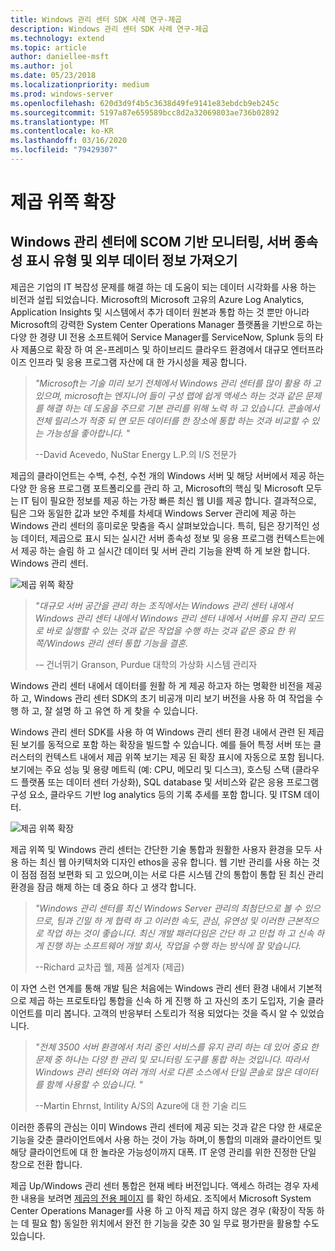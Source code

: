 ```yaml
---
title: Windows 관리 센터 SDK 사례 연구-제곱
description: Windows 관리 센터 SDK 사례 연구-제곱
ms.technology: extend
ms.topic: article
author: daniellee-msft
ms.author: jol
ms.date: 05/23/2018
ms.localizationpriority: medium
ms.prod: windows-server
ms.openlocfilehash: 620d3d9f4b5c3638d49fe9141e83ebdcb9eb245c
ms.sourcegitcommit: 5197a87e659589bcc8d2a32069803ae736b02892
ms.translationtype: MT
ms.contentlocale: ko-KR
ms.lasthandoff: 03/16/2020
ms.locfileid: "79429307"
---
```

# <a name="squared-up-extension"></a>제곱 위쪽 확장

## <a name="bringing-scom-based-monitoring-server-dependency-visibility-and-external-data-insights-into-windows-admin-center"></a>Windows 관리 센터에 SCOM 기반 모니터링, 서버 종속성 표시 유형 및 외부 데이터 정보 가져오기

제곱은 기업의 IT 복잡성 문제를 해결 하는 데 도움이 되는 데이터 시각화를 사용 하는 비전과 설립 되었습니다. Microsoft의 Microsoft 고유의 Azure Log Analytics, Application Insights 및 시스템에서 추가 데이터 원본과 통합 하는 것 뿐만 아니라 Microsoft의 강력한 System Center Operations Manager 플랫폼을 기반으로 하는 다양 한 경량 UI 전용 소프트웨어 Service Manager를 ServiceNow, Splunk 등의 타사 제품으로 확장 하 여 온-프레미스 및 하이브리드 클라우드 환경에서 대규모 엔터프라이즈 인프라 및 응용 프로그램 자산에 대 한 가시성을 제공 합니다.

> <cite>"Microsoft는 기술 미리 보기 전체에서 Windows 관리 센터를 많이 활용 하 고 있으며, microsoft는 엔지니어 들이 구성 랩에 쉽게 액세스 하는 것과 같은 문제를 해결 하는 데 도움을 주므로 기본 관리를 위해 노력 하 고 있습니다. 콘솔에서 전체 릴리스가 적중 되 면 모든 데이터를 한 장소에 통합 하는 것과 비교할 수 있는 가능성을 좋아합니다. "</cite>
>
> --David Acevedo, NuStar Energy L.P.의 I/S 전문가

제곱의 클라이언트는 수백, 수천, 수천 개의 Windows 서버 및 해당 서버에서 제공 하는 다양 한 응용 프로그램 포트폴리오를 관리 하 고, Microsoft의 핵심 및 Microsoft 모두는 IT 팀이 필요한 정보를 제공 하는 가장 빠른 최신 웹 UI를 제공 합니다. 결과적으로, 팀은 그와 동일한 값과 보안 주체를 차세대 Windows Server 관리에 제공 하는 Windows 관리 센터의 흥미로운 맞춤을 즉시 살펴보았습니다. 특히, 팀은 장기적인 성능 데이터, 제곱으로 표시 되는 실시간 서버 종속성 정보 및 응용 프로그램 컨텍스트는에서 제공 하는 슬림 하 고 실시간 데이터 및 서버 관리 기능을 완벽 하 게 보완 합니다. Windows 관리 센터.

![제곱 위쪽 확장](../../media/extend-case-study-squared-up/squared-up-1.png)

> <cite>"대규모 서버 공간을 관리 하는 조직에서는 Windows 관리 센터 내에서 Windows 관리 센터 내에서 Windows 관리 센터 내에서 서버를 유지 관리 모드로 바로 실행할 수 있는 것과 같은 작업을 수행 하는 것과 같은 중요 한 위쪽/Windows 관리 센터 통합 기능을 결혼.</cite>
>
> -– 건너뛰기 Granson, Purdue 대학의 가상화 시스템 관리자

Windows 관리 센터 내에서 데이터를 원활 하 게 제공 하고자 하는 명확한 비전을 제공 하 고, Windows 관리 센터 SDK의 초기 비공개 미리 보기 버전을 사용 하 여 작업을 수행 하 고, 잘 설명 하 고 유연 하 게 찾을 수 있습니다.

Windows 관리 센터 SDK를 사용 하 여 Windows 관리 센터 환경 내에서 관련 된 제곱 된 보기를 동적으로 포함 하는 확장을 빌드할 수 있습니다. 예를 들어 특정 서버 또는 클러스터의 컨텍스트 내에서 제곱 위쪽 보기는 제공 된 확장 표시에 자동으로 포함 됩니다. 보기에는 주요 성능 및 용량 메트릭 (예: CPU, 메모리 및 디스크), 호스팅 스택 (클라우드 플랫폼 또는 데이터 센터 가상화), SQL database 및 서비스와 같은 응용 프로그램 구성 요소, 클라우드 기반 log analytics 등의 기록 추세를 포함 합니다. 및 ITSM 데이터.

![제곱 위쪽 확장](../../media/extend-case-study-squared-up/squared-up-2.png)

제곱 위쪽 및 Windows 관리 센터는 간단한 기술 통합과 원활한 사용자 환경을 모두 사용 하는 최신 웹 아키텍처와 디자인 ethos을 공유 합니다. 웹 기반 관리를 사용 하는 것이 점점 점점 보편화 되 고 있으며,이는 서로 다른 시스템 간의 통합이 통합 된 최신 관리 환경을 잠금 해제 하는 데 중요 하다 고 생각 합니다.

> <cite>"Windows 관리 센터를 최신 Windows Server 관리의 최첨단으로 볼 수 있으므로, 팀과 긴밀 하 게 협력 하 고 이러한 속도, 관심, 유연성 및 이러한 근본적으로 작업 하는 것이 좋습니다. 최신 개발 패러다임은 간단 하 고 민첩 하 고 신속 하 게 진행 하는 소프트웨어 개발 회사, 작업을 수행 하는 방식에 잘 맞습니다.</cite>
>
> --Richard 교차곱 웰, 제품 설계자 (제곱)

이 자연 스런 연계를 통해 개발 팀은 처음에는 Windows 관리 센터 환경 내에서 기본적으로 제곱 하는 프로토타입 통합을 신속 하 게 진행 하 고 자신의 초기 도입자, 기술 클라이언트를 미리 봅니다. 고객의 반응부터 스토리가 적용 되었다는 것을 즉시 알 수 있었습니다.

> <cite>"전체 3500 서버 환경에서 처리 중인 서비스를 유지 관리 하는 데 있어 중요 한 문제 중 하나는 다양 한 관리 및 모니터링 도구를 통합 하는 것입니다. 따라서 Windows 관리 센터와 여러 개의 서로 다른 소스에서 단일 콘솔로 많은 데이터를 함께 사용할 수 있습니다. "</cite>
>
> --Martin Ehrnst, Intility A/S의 Azure에 대 한 기술 리드

이러한 종류의 관심는 이미 Windows 관리 센터에 제공 되는 것과 같은 다양 한 새로운 기능을 갖춘 클라이언트에서 사용 하는 것이 가능 하며,이 통합의 미래와 클라이언트 및 해당 클라이언트에 대 한 놀라운 가능성이까지 대폭. IT 운영 관리를 위한 진정한 단일 창으로 전환 합니다.

제곱 Up/Windows 관리 센터 통합은 현재 베타 버전입니다. 액세스 하려는 경우 자세한 내용을 보려면 [제곱의 전용 페이지](https://squaredup.com/product/honolulu/windows-admin-center-extension/?utm_source=microsoft-wac&utm_medium=public-relations&utm_campaign=honolulu) 를 확인 하세요. 조직에서 Microsoft System Center Operations Manager를 사용 하 고 아직 제곱 하지 않은 경우 (확장이 작동 하는 데 필요 함) 동일한 위치에서 완전 한 기능을 갖춘 30 일 무료 평가판을 활용할 수도 있습니다. 
